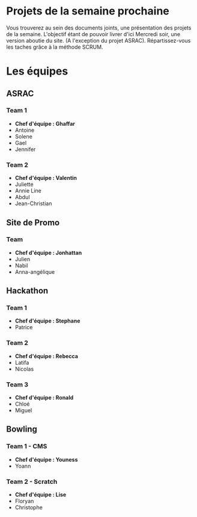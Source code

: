 # Projets de la semaine prochaine
Vous trouverez au sein des documents joints, une présentation des projets de la semaine. 
L'objectif étant de pouvoir livrer d'ici Mercredi soir, une version aboutie du site. (A l'exception du projet ASRAC). 
Répartissez-vous les taches grâce à la méthode SCRUM. 
  
# Les équipes

## ASRAC
### Team 1
 * **Chef d'équipe : Ghaffar**
 * Antoine
 * Solene
 * Gael
 * Jennifer

### Team 2
 *  **Chef d'équipe : Valentin**
 * Juliette
 * Annie Line
 * Abdul
 * Jean-Christian
 
## Site de Promo
### Team 
 *  **Chef d'équipe : Jonhattan**
 * Julien
 * Nabil
 * Anna-angélique
 
## Hackathon
### Team 1
 *  **Chef d'équipe : Stephane**
 * Patrice
### Team 2
 *  **Chef d'équipe : Rebecca**
 * Latifa
 * Nicolas
### Team 3
 * **Chef d'équipe : Ronald**
 * Chloé
 * Miguel

## Bowling
### Team 1 - CMS
 * **Chef d'équipe : Youness**
 * Yoann
### Team 2 - Scratch
 * **Chef d'équipe : Lise**
 * Floryan
 * Christophe
